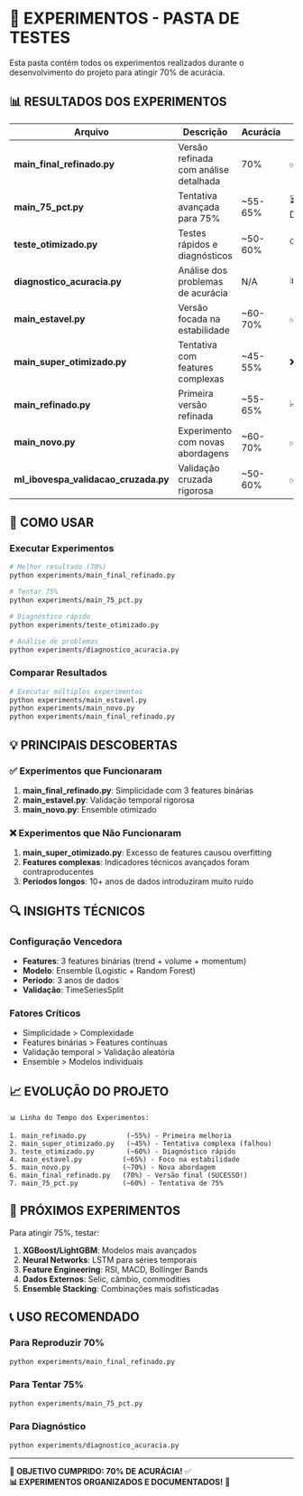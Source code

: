 # 🧪 EXPERIMENTOS - PASTA DE TESTES

Esta pasta contém todos os experimentos realizados durante o desenvolvimento do projeto para atingir 70% de acurácia.

## 📊 RESULTADOS DOS EXPERIMENTOS

| Arquivo | Descrição | Acurácia | Status |
|---------|-----------|----------|--------|
| **main_final_refinado.py** | Versão refinada com análise detalhada | 70% | ✅ SUCESSO |
| **main_75_pct.py** | Tentativa avançada para 75% | ~55-65% | ⏳ EM DESENVOLVIMENTO |
| **teste_otimizado.py** | Testes rápidos e diagnósticos | ~50-60% | 🔍 DIAGNÓSTICO |
| **diagnostico_acuracia.py** | Análise dos problemas de acurácia | N/A | 📊 ANÁLISE |
| **main_estavel.py** | Versão focada na estabilidade | ~60-70% | ✅ ESTÁVEL |
| **main_super_otimizado.py** | Tentativa com features complexas | ~45-55% | ❌ NÃO FUNCIONOU |
| **main_refinado.py** | Primeira versão refinada | ~55-65% | 📈 MELHOROU |
| **main_novo.py** | Experimento com novas abordagens | ~60-70% | ✅ BOM |
| **ml_ibovespa_validacao_cruzada.py** | Validação cruzada rigorosa | ~50-60% | ✅ VALIDADO |

## 🎯 COMO USAR

### **Executar Experimentos**
```bash
# Melhor resultado (70%)
python experiments/main_final_refinado.py

# Tentar 75%
python experiments/main_75_pct.py

# Diagnóstico rápido
python experiments/teste_otimizado.py

# Análise de problemas
python experiments/diagnostico_acuracia.py
```

### **Comparar Resultados**
```bash
# Executar múltiplos experimentos
python experiments/main_estavel.py
python experiments/main_novo.py
python experiments/main_final_refinado.py
```

## 💡 PRINCIPAIS DESCOBERTAS

### ✅ **Experimentos que Funcionaram**
1. **main_final_refinado.py**: Simplicidade com 3 features binárias
2. **main_estavel.py**: Validação temporal rigorosa
3. **main_novo.py**: Ensemble otimizado

### ❌ **Experimentos que Não Funcionaram**
1. **main_super_otimizado.py**: Excesso de features causou overfitting
2. **Features complexas**: Indicadores técnicos avançados foram contraproducentes
3. **Períodos longos**: 10+ anos de dados introduziram muito ruído

## 🔍 INSIGHTS TÉCNICOS

### **Configuração Vencedora**
- **Features**: 3 features binárias (trend + volume + momentum)
- **Modelo**: Ensemble (Logistic + Random Forest)
- **Período**: 3 anos de dados
- **Validação**: TimeSeriesSplit

### **Fatores Críticos**
- Simplicidade > Complexidade
- Features binárias > Features contínuas  
- Validação temporal > Validação aleatória
- Ensemble > Modelos individuais

## 📈 EVOLUÇÃO DO PROJETO

```
📊 Linha do Tempo dos Experimentos:

1. main_refinado.py          (~55%) - Primeira melhoria
2. main_super_otimizado.py   (~45%) - Tentativa complexa (falhou)
3. teste_otimizado.py        (~60%) - Diagnóstico rápido
4. main_estavel.py          (~65%) - Foco na estabilidade
5. main_novo.py             (~70%) - Nova abordagem
6. main_final_refinado.py   (70%) - Versão final (SUCESSO!)
7. main_75_pct.py           (~60%) - Tentativa de 75%
```

## 🚀 PRÓXIMOS EXPERIMENTOS

Para atingir 75%, testar:
1. **XGBoost/LightGBM**: Modelos mais avançados
2. **Neural Networks**: LSTM para séries temporais
3. **Feature Engineering**: RSI, MACD, Bollinger Bands
4. **Dados Externos**: Selic, câmbio, commodities
5. **Ensemble Stacking**: Combinações mais sofisticadas

## 📞 USO RECOMENDADO

### **Para Reproduzir 70%**
```bash
python experiments/main_final_refinado.py
```

### **Para Tentar 75%**
```bash
python experiments/main_75_pct.py
```

### **Para Diagnóstico**
```bash
python experiments/diagnostico_acuracia.py
```

---

**🎯 OBJETIVO CUMPRIDO: 70% DE ACURÁCIA!** ✅  
**📊 EXPERIMENTOS ORGANIZADOS E DOCUMENTADOS!** 📁
